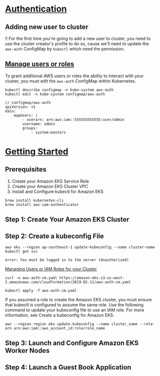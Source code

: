 # [Authentication](https://docs.aws.amazon.com/eks/latest/userguide/managing-auth.html)

## Adding new user to cluster

!! For the first time you're going to add a new user to cluster, you need to use the cluster creator's profile to do so, cause we'll need to update the `aws-auth` ConfigMap by `kubectl` which need the permission.

## [Manage users or roles](https://docs.aws.amazon.com/eks/latest/userguide/add-user-role.html)

To grant additional AWS users or roles the ability to interact with your cluster, you must edit the `aws-auth` ConfigMap within Kubernetes.

```
kubectl describe configmap -n kube-system aws-auth
kubectl edit -n kube-system configmap/aws-auth
```

```
// configmap/aws-auth
apiVersion: v1
data:
    mapUsers: |
        - userarn: arn:aws:iam::555555555555:user/admin
        username: admin
        groups:
            - system:masters
```

# [Getting Started](https://docs.aws.amazon.com/eks/latest/userguide/getting-started.html)

## Prerequisites

1. Create your Amazon EKS Service Role
1. Create your Amazon EKS Cluster VPC
1. Install and Configure kubectl for Amazon EKS

```
brew install kubernetes-cli
brew install aws-iam-authenticator
```

## Step 1: Create Your Amazon EKS Cluster

## Step 2: Create a kubeconfig File

```
aws eks --region ap-southeast-1 update-kubeconfig --name cluster-name
kubectl get svc
```

```
error: You must be logged in to the server (Unauthorized)
```

[Managing Users or IAM Roles for your Cluster](https://docs.aws.amazon.com/eks/latest/userguide/add-user-role.html)

```
curl -o aws-auth-cm.yaml https://amazon-eks.s3-us-west-2.amazonaws.com/cloudformation/2019-02-11/aws-auth-cm.yaml
```

```
kubectl apply -f aws-auth-cm.yaml
```

If you assumed a role to create the Amazon EKS cluster, you must ensure that kubectl is configured to assume the same role. Use the following command to update your kubeconfig file to use an IAM role. For more information, see Create a kubeconfig for Amazon EKS.

```
aws --region region eks update-kubeconfig --name cluster_name --role-arn arn:aws:iam::aws_account_id:role/role_name
```

## Step 3: Launch and Configure Amazon EKS Worker Nodes

## Step 4: Launch a Guest Book Application
